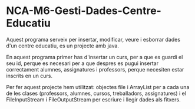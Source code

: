 # NCA-M6-Gesti-Dades-Centre-Educatiu

Aquest programa serveix per insertar, modificar, veure i esborrar dades d'un centre educatiu, es un projecte amb java.

En aquest programa primer has d'insertar un curs, per a que es guardi el seu id, perque es necesari per a que despres es pugui insertar correctament alumnes, assignatures i professors, perque necesiten estar inscrits en un curs.

Per fer aquest projecte hem utilitzat: objectes file i ArrayList per a cada una de les clases (professors, alumnes, cursos, treballadors, assignatures) i el FileInputStream i FileOutputStream per escriure i llegir dades als fitxers.

